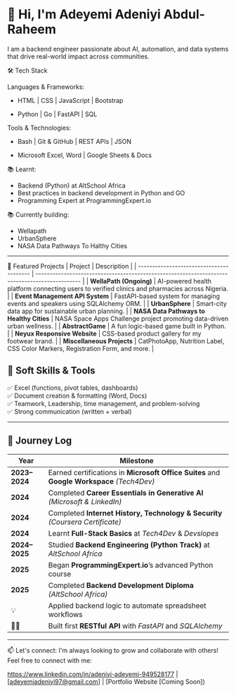 # 👋 Hi, I'm Adeyemi Adeniyi Abdul-Raheem

I am a backend engineer passionate about AI, automation, and data systems that drive real-world impact across communities.

🛠️ Tech Stack

Languages & Frameworks:

- HTML | CSS | JavaScript | Bootstrap

- Python | Go | FastAPI | SQL

Tools & Technologies:

- Bash | Git & GitHub | REST APIs | JSON

- Microsoft Excel, Word | Google Sheets & Docs

📚 Learnt:
- Backend (Python) at AltSchool Africa 
- Best practices in backend development in Python and GO
- Programming Expert at ProgrammingExpert.io

📚 Currently building:
- Wellapath
- UrbanSphere
- NASA Data Pathways To Halthy Cities


---

🧩 Featured Projects
| Project                                  | Description                                                                                    |
| ---------------------------------------- | ---------------------------------------------------------------------------------------------- |
| **WellaPath (Ongoing)**                  | AI-powered health platform connecting users to verified clinics and pharmacies across Nigeria. |
| **Event Management API System**          | FastAPI-based system for managing events and speakers using SQLAlchemy ORM.                    |
| **UrbanSphere**                          | Smart-city data app for sustainable urban planning.                                            |
| **NASA Data Pathways to Healthy Cities** | NASA Space Apps Challenge project promoting data-driven urban wellness.                        |
| **AbstractGame**                         | A fun logic-based game built in Python.                                                        |
| **Neyux Responsive Website**             | CSS-based product gallery for my footwear brand.                                               |
| **Miscellaneous Projects**               | CatPhotoApp, Nutrition Label, CSS Color Markers, Registration Form, and more.                  |


## 💼 Soft Skills & Tools

✅ Excel (functions, pivot tables, dashboards)  
✅ Document creation & formatting (Word, Docs)  
✅ Teamwork, Leadership, time management, and problem-solving  
✅ Strong communication (written + verbal)

---

## 🚀 Journey Log
| Year          | Milestone                                                                                  |
| ------------- | ------------------------------------------------------------------------------------------ |
| **2023–2024** | Earned certifications in **Microsoft Office Suites** and **Google Workspace** *(Tech4Dev)* |
| **2024**      | Completed **Career Essentials in Generative AI** *(Microsoft & LinkedIn)*                  |
| **2024**      | Completed **Internet History, Technology & Security** *(Coursera Certificate)*             |
| **2024**      | Learnt **Full-Stack Basics** at *Tech4Dev* & *Devslopes*                                   |
| **2024–2025** | Studied **Backend Engineering (Python Track)** at *AltSchool Africa*                       |
| **2025**      | Began **ProgrammingExpert.io**’s advanced Python course                                    |
| **2025**      | Completed **Backend Development Diploma** *(AltSchool Africa)*                             |
| 💡            | Applied backend logic to automate spreadsheet workflows                                    |
| 👨‍💻         | Built first **RESTful API** with *FastAPI* and *SQLAlchemy*                                |


---

📫 Let's connect: 
I'm always looking to grow and collaborate with others!  
Feel free to connect with me:

https://www.linkedin.com/in/adeniyi-adeyemi-949528177 | [adeyemiadeniyi97@gmail.com] | [Portfolio Website [Coming Soon])

